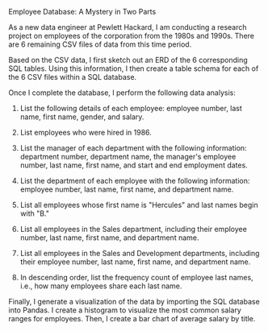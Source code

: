 Employee Database: A Mystery in Two Parts

As a new data engineer at Pewlett Hackard, I am conducting a research project on employees of the corporation from the 1980s and 1990s. There are 6 remaining CSV files of data from this time period. 

Based on the CSV data, I first sketch out an ERD of the 6 corresponding SQL tables. Using this information, I then create a table schema for each of the 6 CSV files within a SQL database.

Once I complete the database, I perform the following data analysis: 

1. List the following details of each employee: employee number, last name, first name, gender, and salary.

2. List employees who were hired in 1986.

3. List the manager of each department with the following information: department number, department name, the manager's employee number, last name, first name, and start and end employment dates.

4. List the department of each employee with the following information: employee number, last name, first name, and department name.

5. List all employees whose first name is "Hercules" and last names begin with "B."

6. List all employees in the Sales department, including their employee number, last name, first name, and department name.

7. List all employees in the Sales and Development departments, including their employee number, last name, first name, and department name.

8. In descending order, list the frequency count of employee last names, i.e., how many employees share each last name.

Finally, I generate a visualization of the data by importing the SQL database into Pandas. I create a histogram to visualize the most common salary ranges for employees. Then, I create a bar chart of average salary by title.

